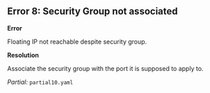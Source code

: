 ## Error 8: Security Group not associated

**Error** 

Floating IP not reachable despite security group.

**Resolution**

Associate the security group with the port it is supposed to apply to.

_Partial:_ `partial10.yaml`

<!--
Oops. It's still not working. Once again I snuck in an error: for a security
group to apply to a given instance or port it must be associated with that
port. Otherwise it won't have any effect at all (unless it's the default
security group, of course).

It's an easy mistake to make, especially because there's no warnings or error
messages hinting at the problem and in the natural order of things you first
create the port, then a whole bunch of other things. Only a lot later you
create the security group, but forget to add it to one or more ports. And it's
hard to spot, too.

And there's no indication anything is wrong: you get a CREATE_COMPLETE for your
stack and all looks fine, except for that pesky little detail of the instance
being unreachable.
-->

